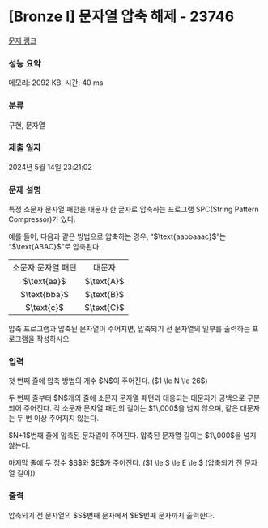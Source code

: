 # [Bronze I] 문자열 압축 해제 - 23746 

[문제 링크](https://www.acmicpc.net/problem/23746) 

### 성능 요약

메모리: 2092 KB, 시간: 40 ms

### 분류

구현, 문자열

### 제출 일자

2024년 5월 14일 23:21:02

### 문제 설명

<p>특정 소문자 문자열 패턴을 대문자 한 글자로 압축하는 프로그램 SPC(String Pattern Compressor)가 있다.</p>

<p>예를 들어, 다음과 같은 방법으로 압축하는 경우, “$\text{aabbaaac}$”는 “$\text{ABAC}$”로 압축된다.</p>

<table class="table table-bordered table-center-30">
	<tbody>
		<tr>
			<td style="text-align: center;">소문자 문자열 패턴</td>
			<td style="text-align: center;">대문자</td>
		</tr>
		<tr>
			<td style="text-align: center;">$\text{aa}$</td>
			<td style="text-align: center;">$\text{A}$</td>
		</tr>
		<tr>
			<td style="text-align: center;">$\text{bba}$</td>
			<td style="text-align: center;">$\text{B}$</td>
		</tr>
		<tr>
			<td style="text-align: center;">$\text{c}$</td>
			<td style="text-align: center;">$\text{C}$</td>
		</tr>
	</tbody>
</table>

<p>압축 프로그램과 압축된 문자열이 주어지면, 압축되기 전 문자열의 일부를 출력하는 프로그램을 작성하시오.</p>

### 입력 

 <p>첫 번째 줄에 압축 방법의 개수 $N$이 주어진다. ($1 \le N \le 26$)</p>

<p>두 번째 줄부터 $N$개의 줄에 소문자 문자열 패턴과 대응되는 대문자가 공백으로 구분되어 주어진다. 각 소문자 문자열 패턴의 길이는 $1\,000$을 넘지 않으며, 같은 대문자는 두 번 이상 주어지지 않는다.</p>

<p>$N+1$번째 줄에 압축된 문자열이 주어진다. 압축된 문자열 길이는 $1\,000$을 넘지 않는다.</p>

<p>마지막 줄에 두 정수 $S$와 $E$가 주어진다. ($1 \le S \le E \le $ (압축되기 전 문자열 길이))</p>

### 출력 

 <p>압축되기 전 문자열의 $S$번째 문자에서 $E$번째 문자까지 출력한다.</p>

